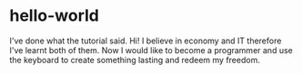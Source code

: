 # hello-world
I've done what the tutorial said.
Hi!
I believe in economy and IT therefore I've learnt both of them. Now I would like to become a programmer and use the keyboard to create something lasting and redeem my freedom. 
